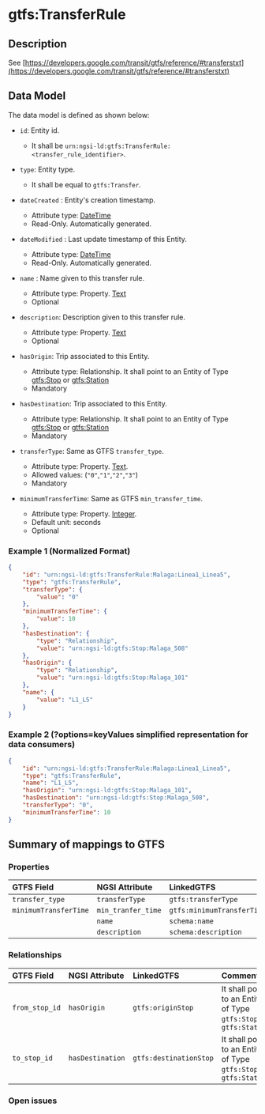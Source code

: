 # gtfs:TransferRule

## Description

See
[https://developers.google.com/transit/gtfs/reference/#transferstxt](https://developers.google.com/transit/gtfs/reference/#transferstxt)

## Data Model

The data model is defined as shown below:

-   `id`: Entity id.

    -   It shall be `urn:ngsi-ld:gtfs:TransferRule:<transfer_rule_identifier>`.

-   `type`: Entity type.

    -   It shall be equal to `gtfs:Transfer`.

-   `dateCreated` : Entity's creation timestamp.

    -   Attribute type: [DateTime](https://schema.org/DateTime)
    -   Read-Only. Automatically generated.

-   `dateModified` : Last update timestamp of this Entity.

    -   Attribute type: [DateTime](https://schema.org/DateTime)
    -   Read-Only. Automatically generated.

-   `name` : Name given to this transfer rule.

    -   Attribute type: Property. [Text](https://schema.org/Text)
    -   Optional

-   `description`: Description given to this transfer rule.

    -   Attribute type: Property. [Text](https://schema.org/Text)
    -   Optional

-   `hasOrigin`: Trip associated to this Entity.

    -   Attribute type: Relationship. It shall point to an Entity of Type
        [gtfs:Stop](../../Stop/doc/spec.md) or
        [gtfs:Station](../../Station/doc/spec.md)
    -   Mandatory

-   `hasDestination`: Trip associated to this Entity.

    -   Attribute type: Relationship. It shall point to an Entity of Type
        [gtfs:Stop](../../Stop/doc/spec.md) or
        [gtfs:Station](../../Station/doc/spec.md)
    -   Mandatory

-   `transferType`: Same as GTFS `transfer_type`.

    -   Attribute type: Property. [Text](https://schema.org/Text).
    -   Allowed values: (`"0"`,`"1"`,`"2"`,`"3"`)
    -   Mandatory

-   `minimumTransferTime`: Same as GTFS `min_transfer_time`.
    -   Attribute type: Property. [Integer](https://schema.org/Integer).
    -   Default unit: seconds
    -   Optional

### Example 1 (Normalized Format)

```json
{
    "id": "urn:ngsi-ld:gtfs:TransferRule:Malaga:Linea1_Linea5",
    "type": "gtfs:TransferRule",
    "transferType": {
        "value": "0"
    },
    "minimumTransferTime": {
        "value": 10
    },
    "hasDestination": {
        "type": "Relationship",
        "value": "urn:ngsi-ld:gtfs:Stop:Malaga_508"
    },
    "hasOrigin": {
        "type": "Relationship",
        "value": "urn:ngsi-ld:gtfs:Stop:Malaga_101"
    },
    "name": {
        "value": "L1_L5"
    }
}
```

### Example 2 (?options=keyValues simplified representation for data consumers)

```json
{
    "id": "urn:ngsi-ld:gtfs:TransferRule:Malaga:Linea1_Linea5",
    "type": "gtfs:TransferRule",
    "name": "L1_L5",
    "hasOrigin": "urn:ngsi-ld:gtfs:Stop:Malaga_101",
    "hasDestination": "urn:ngsi-ld:gtfs:Stop:Malaga_508",
    "transferType": "0",
    "minimumTransferTime": 10
}
```

## Summary of mappings to GTFS

### Properties

| GTFS Field            | NGSI Attribute     | LinkedGTFS                 | Comment |
| :-------------------- | :----------------- | :------------------------- | :------ |
| `transfer_type`       | `transferType`     | `gtfs:transferType`        |         |
| `minimumTransferTime` | `min_tranfer_time` | `gtfs:minimumTransferTime` |         |
|                       | `name`             | `schema:name`              |         |
|                       | `description`      | `schema:description`       |         |

### Relationships

| GTFS Field     | NGSI Attribute   | LinkedGTFS             | Comment                                                           |
| :------------- | :--------------- | :--------------------- | :---------------------------------------------------------------- |
| `from_stop_id` | `hasOrigin`      | `gtfs:originStop`      | It shall point to an Entity of Type `gtfs:Stop` or `gtfs:Station` |
| `to_stop_id`   | `hasDestination` | `gtfs:destinationStop` | It shall point to an Entity of Type `gtfs:Stop` or `gtfs:Station` |

### Open issues
